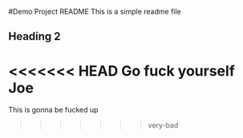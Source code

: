 #Demo Project README
This is a simple readme file

## Heading 2


<<<<<<< HEAD
Go fuck yourself Joe
=======
This is gonna be fucked up
>>>>>>> very-bad
